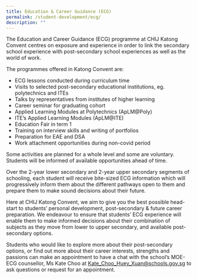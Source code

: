 ```yaml
---
title: Education & Career Guidance (ECG)
permalink: /student-development/ecg/
description: ""
---
```

The Education and Career Guidance (ECG) programme at CHIJ Katong Convent centres on exposure and experience in order to link the secondary school experience with post-secondary school experiences as well as the world of work.

The programmes offered in Katong Convent are:

*   ECG lessons conducted during curriculum time
*   Visits to selected post-secondary educational institutions, eg. polytechnics and ITEs
*   Talks by representatives from institutes of higher learning
*   Career seminar for graduating cohort
*   Applied Learning Modules at Polytechnics (ApLM@Poly)
*   ITE’s Applied Learning Modules (ApLM@ITE)
*   Education Fair in term 1
*   Training on interview skills and writing of portfolios
*   Preparation for EAE and DSA
*   Work attachment opportunities during non-covid period

Some activities are planned for a whole level and some are voluntary. Students will be informed of available opportunities ahead of time.

Over the 2-year lower secondary and 2-year upper secondary segments of schooling, each student will receive bite-sized ECG information which will progressively inform them about the different pathways open to them and prepare them to make sound decisions about their future.

Here at CHIJ Katong Convent, we aim to give you the best possible head-start to students’ personal development, post-secondary & future career preparation. We endeavour to ensure that students’ ECG experience will enable them to make informed decisions about their combination of subjects as they move from lower to upper secondary, and available post-secondary options.

Students who would like to explore more about their post-secondary options, or find out more about their career interests, strengths and passions can make an appointment to have a chat with the school’s MOE-ECG counsellor, Ms Kate Choo at [Kate_Choo_Huey_Xuan@schools.gov.sg](mailto:kate_choo_huey_xuan@schools.gov.sg) to ask questions or request for an appointment.